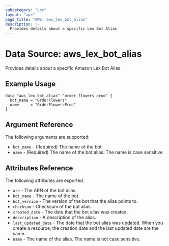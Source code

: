 ```yaml
---
subcategory: "Lex"
layout: "aws"
page_title: "AWS: aws_lex_bot_alias"
description: |-
  Provides details about a specific Lex Bot Alias
---
```


# Data Source: aws_lex_bot_alias

Provides details about a specific Amazon Lex Bot Alias.

## Example Usage

```hcl
data "aws_lex_bot_alias" "order_flowers_prod" {
  bot_name = "OrderFlowers"
  name     = "OrderFlowersProd"
}
```

## Argument Reference

The following arguments are supported:

* `bot_name` - (Required) The name of the bot.
* `name` - (Required) The name of the bot alias. The name is case sensitive.

## Attributes Reference

The following attributes are exported.

* `arn` - The ARN of the bot alias.
* `bot_name` - The name of the bot.
* `bot_version` - The version of the bot that the alias points to.
* `checksum` - Checksum of the bot alias.
* `created_date` - The date that the bot alias was created.
* `description` - A description of the alias.
* `last_updated_date` - The date that the bot alias was updated. When you create a resource, the creation date and the last updated date are the same.
* `name` - The name of the alias. The name is not case sensitive.
